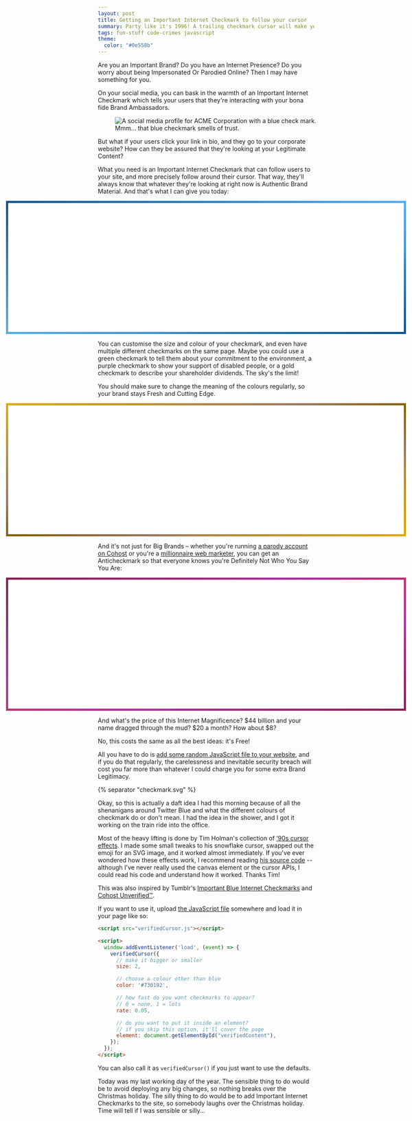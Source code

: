 ```yaml
---
layout: post
title: Getting an Important Internet Checkmark to follow your cursor
summary: Party like it's 1996! A trailing checkmark cursor will make your Brand Website feel fun and authentic.
tags: fun-stuff code-crimes javascript
theme:
  color: "#0e558b"
---
```


<style>
  .cursor_example {
    height: 300px;
    background: white;
    position: relative;
    max-width: calc(100vw - 2em);
    margin-left:  calc(50% - 50vw + 1em);
    margin-right: calc(50% - 50vw + 1em);
  }

  #regularCursor {
    border: 5px solid transparent;
    border-image: linear-gradient(to bottom right, #0e558b 0%, #1f6aa3 12.5%, #3180bc 25%, #4396d5 37.5%, #55acee 50%, #4396d5 67.5%, #3180bc 75%, #1f6aa3 87.5%, #0e558b 100%);
    border-image-slice: 1;
  }

  #bigCursor {
    border: 5px solid transparent;
    border-image: linear-gradient(to bottom right, #dcaa02 0%, #c59822 12.5%, #af8742 25%, #997662 37.5%, #836501 50%, #997662 67.5%, #af8742 75%, #c59822 87.5%, #dcaa02 100%);
    border-image-slice: 1;
  }

  #unverifiedCursor {
    border: 5px solid transparent;
    border-image: linear-gradient(to bottom right, #83254f 0%, #91296a 12.5%, #9f2d85 25%, #ad31a0 37.5%, #bb3571 50%, #ad31a0 67.5%, #9f2d85 75%, #91296a 87.5%, #83254f 100%);
    border-image-slice: 1;
  }

  .cursor_example .container {
    padding: 1em;
  }

  .cursor_example .container code {
    background: none;
  }
</style>

Are you an Important Brand?
Do you have an Internet Presence?
Do you worry about being Impersonated Or Parodied Online?
Then I may have something for you.

On your social media, you can bask in the warmth of an Important Internet Checkmark which tells your users that they're interacting with your bona fide Brand Ambassadors.

<figure style="width: 483px;">
  <picture>
    <source
      srcset="/images/2022/acme_1x.webp 1x,
              /images/2022/acme_2x.webp 2x"
      type="image/webp"
    >
    <source
      srcset="/images/2022/acme_1x.jpg 1x,
              /images/2022/acme_2x.jpg 2x"
      type="image/jpeg"
    >
    <img
      src="/images/2022/acme_1x.jpg"
      class="screenshot"
      alt="A social media profile for ACME Corporation with a blue check mark."
    >
  </picture>
  <figcaption>
    Mmm… that blue checkmark smells of trust.
  </figcaption>
</figure>

But what if your users click your link in bio, and they go to your corporate website?
How can they be assured that they're looking at your Legitimate Content?

What you need is an Important Internet Checkmark that can follow users to your site, and more precisely follow around their cursor.
That way, they'll always know that whatever they're looking at right now is Authentic Brand Material.
And that's what I can give you today:

<div id="regularCursor" class="cursor_example"></div>

You can customise the size and colour of your checkmark, and even have multiple different checkmarks on the same page.
Maybe you could use a green checkmark to tell them about your commitment to the environment, a purple checkmark to show your support of disabled people, or a gold checkmark to describe your shareholder dividends.
The sky's the limit!

You should make sure to change the meaning of the colours regularly, so your brand stays Fresh and Cutting Edge.

<div id="bigCursor" class="cursor_example"></div>

And it's not just for Big Brands – whether you're running [a parody account on Cohost][cohost] or you're a [millionnaire web marketer][grant], you can get an Anticheckmark so that everyone knows you're Definitely Not Who You Say You Are:

[cohost]: https://cohost.org/staff/post/658118-introducing-cohost
[grant]: https://www.theguardian.com/politics/2015/mar/15/grant-shapps-admits-he-had-second-job-as-millioniare-web-marketer-while-mp

<div id="unverifiedCursor" class="cursor_example"></div>

And what's the price of this Internet Magnificence?
$44 billion and your name dragged through the mud?
$20 a month?
How about $8?

No, this costs the same as all the best ideas: it's Free!

All you have to do is [add some random JavaScript file to your website][js], and if you do that regularly, the carelessness and inevitable security breach will cost you far more than whatever I could charge you for some extra Brand Legitimacy.

[js]: /files/2022/verifiedCursor.js



  {% separator "checkmark.svg" %}


Okay, so this is actually a daft idea I had this morning because of all the shenanigans around Twitter Blue and what the different colours of checkmark do or don't mean.
I had the idea in the shower, and I got it working on the train ride into the office.

Most of the heavy lifting is done by Tim Holman's collection of [’90s cursor effects][holman].
I made some small tweaks to his snowflake cursor, swapped out the emoji for an SVG image, and it worked almost immediately.
If you've ever wondered how these effects work, I recommend reading [his source code][code] -- although I've never really used the canvas element or the cursor APIs, I could read his code and understand how it worked.
Thanks Tim!

This was also inspired by Tumblr's [Important Blue Internet Checkmarks][tumblr] and [Cohost Unverified&#8482;][cohost].

If you want to use it, upload [the JavaScript file][js] somewhere and load it in your page like so:

```html
<script src="verifiedCursor.js"></script>

<script>
  window.addEventListener('load', (event) => {
    verifiedCursor({
      // make it bigger or smaller
      size: 2,

      // choose a colour other than blue
      color: '#730192',

      // how fast do you want checkmarks to appear?
      // 0 = none, 1 = lots
      rate: 0.05,

      // do you want to put it inside an element?
      // if you skip this option, it'll cover the page
      element: document.getElementById("verifiedContent"),
    });
  });
</script>
```

You can also call it as `verifiedCursor()` if you just want to use the defaults.

Today was my last working day of the year.
The sensible thing to do would be to avoid deploying any big changes, so nothing breaks over the Christmas holiday.
The silly thing to do would be to add Important Internet Checkmarks to the site, so somebody laughs over the Christmas holiday.
Time will tell if I was sensible or silly…

[holman]: https://tholman.com/cursor-effects/
[code]: https://github.com/tholman/cursor-effects
[tumblr]: https://staff.tumblr.com/post/700564142648606720/hi-were-introducing-completely-useless-blue
[cohost]: https://cohost.org/staff/post/658118-introducing-cohost



<script src="/files/2022/verifiedCursor.js"></script>

<script>
  window.addEventListener('load', (event) => {
    verifiedCursor({
      size: 2,
      rate: 0.5,
      element: document.getElementById("regularCursor"),
    });
    verifiedCursor({
      size: 3,
      color: '#dcaa02',
      rate: 0.05,
      element: document.getElementById("bigCursor"),
    });
    verifiedCursor({
      size: 1.25,
      color: '#0e9201',
      rate: 0.04,
      element: document.getElementById("bigCursor"),
    });
    verifiedCursor({
      size: 2,
      color: '#730192',
      rate: 0.05,
      element: document.getElementById("bigCursor"),
    });
    verifiedCursor({
      size: 1.75,
      color: '#019275',
      rate: 0.05,
      element: document.getElementById("bigCursor"),
    });
    verifiedCursor({
      size: 2.25,
      color: '#b64702',
      rate: 0.02,
      element: document.getElementById("bigCursor"),
    });
    verifiedCursor({
      size: 3.5,
      color: '#000000',
      rate: 0.002,
      element: document.getElementById("bigCursor"),
    });
    verifiedCursor({
      size: 3.5,
      color: '#ffffff',
      rate: 0.002,
      element: document.getElementById("bigCursor"),
    });
    unverifiedCursor({
      size: 2,
      rate: 0.5,
      element: document.getElementById("unverifiedCursor"),
    });
    /* verifiedCursor({ scale: 3, color: '#d01c11' });
    unverifiedCursor({ scale: 2 }); */
  });
</script>
